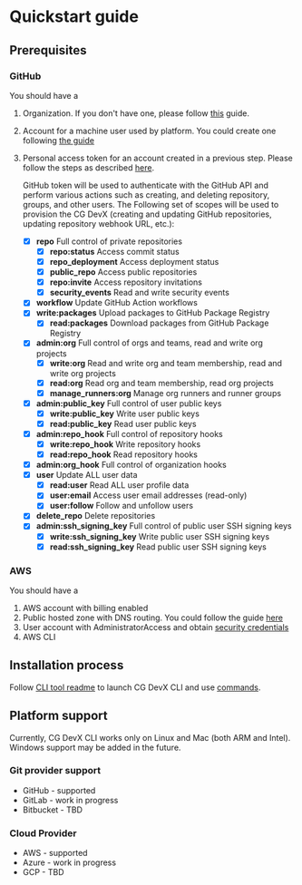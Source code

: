 # Quickstart guide

## Prerequisites

### GitHub

You should have a

1. Organization. If you don't have one, please
   follow [this](https://docs.github.com/en/organizations/collaborating-with-groups-in-organizations/creating-a-new-organization-from-scratch)
   guide.
2. Account for a machine user used by platform. You could create one
   following [the guide](https://docs.github.com/en/get-started/signing-up-for-github/signing-up-for-a-new-github-account)
3. Personal access token for an account created in a previous step. Please follow the steps as
   described [here](https://docs.github.com/en/authentication/keeping-your-account-and-data-secure/managing-your-personal-access-tokens#creating-a-fine-grained-personal-access-token).

   GitHub token will be used to authenticate with the GitHub API and perform various actions such as creating, and
   deleting repository, groups, and other users. The Following set of scopes will be used to provision the CG DevX
   (creating and updating GitHub repositories, updating repository webhook URL, etc.):

    - [x] **repo** Full control of private repositories
        - [x] **repo:status** Access commit status
        - [x] **repo_deployment** Access deployment status
        - [x] **public_repo** Access public repositories
        - [x] **repo:invite** Access repository invitations
        - [x] **security_events** Read and write security events
    - [x] **workflow** Update GitHub Action workflows
    - [x] **write:packages** Upload packages to GitHub Package Registry
        - [x] **read:packages** Download packages from GitHub Package Registry
    - [x] **admin:org** Full control of orgs and teams, read and write org projects
        - [x] **write:org** Read and write org and team membership, read and write org projects
        - [x] **read:org** Read org and team membership, read org projects
        - [x] **manage_runners:org** Manage org runners and runner groups
    - [x] **admin:public_key** Full control of user public keys
        - [x] **write:public_key** Write user public keys
        - [x] **read:public_key** Read user public keys
    - [x] **admin:repo_hook** Full control of repository hooks
        - [x] **write:repo_hook** Write repository hooks
        - [x] **read:repo_hook** Read repository hooks
    - [x] **admin:org_hook** Full control of organization hooks
    - [x] **user** Update ALL user data
        - [x] **read:user** Read ALL user profile data
        - [x] **user:email** Access user email addresses (read-only)
        - [x] **user:follow** Follow and unfollow users
    - [x] **delete_repo** Delete repositories
    - [x] **admin:ssh_signing_key** Full control of public user SSH signing keys
        - [x] **write:ssh_signing_key** Write public user SSH signing keys
        - [x] **read:ssh_signing_key** Read public user SSH signing keys

### AWS

You should have a

1. AWS account with billing enabled
2. Public hosted zone with DNS routing. You could follow the
   guide [here](https://docs.aws.amazon.com/Route53/latest/DeveloperGuide/AboutHZWorkingWith.html)
3. User account with AdministratorAccess and
   obtain [security credentials](https://docs.aws.amazon.com/IAM/latest/UserGuide/security-creds.html#access-keys-and-secret-access-keys)
4. AWS CLI

## Installation process

Follow [CLI tool readme](tools/README.md) to launch CG DevX CLI and use [commands](tools/cli/commands/README.md).

## Platform support

Currently, CG DevX CLI works only on Linux and Mac (both ARM and Intel). Windows support may be added in the future.

### Git provider support

- GitHub - supported
- GitLab - work in progress
- Bitbucket - TBD

### Cloud Provider

- AWS - supported
- Azure - work in progress
- GCP - TBD
